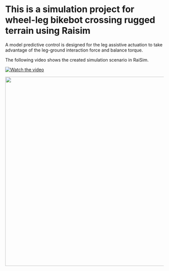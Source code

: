 This is a simulation project for wheel-leg bikebot crossing rugged terrain using Raisim
==========================
A model predictive control is designed for the leg assistive
actuation to take advantage of the leg-ground interaction force
and balance torque.

The following video shows the created simulation scenario in RaiSim.

[![Watch the video](http://img.youtube.com/vi/YZMGbSeeLnE/0.jpg)](https://youtu.be/YZMGbSeeLnE)

<img src="https://user-images.githubusercontent.com/35949664/177945929-40849e89-40bb-4c1d-a30c-74fcec280bb1.png" width="600" /><br/>
